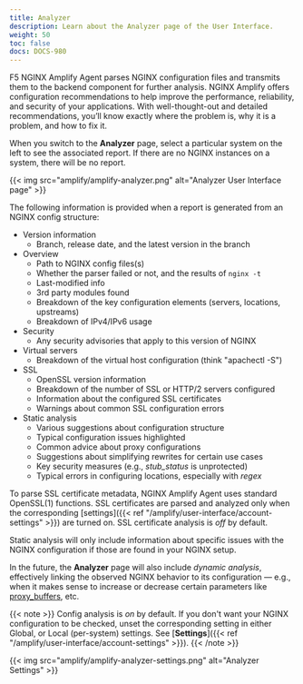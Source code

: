 ```yaml
---
title: Analyzer
description: Learn about the Analyzer page of the User Interface.
weight: 50
toc: false
docs: DOCS-980
---
```


F5 NGINX Amplify Agent parses NGINX configuration files and transmits them to the backend component for further analysis. NGINX Amplify offers configuration recommendations to help improve the performance, reliability, and security of your applications. With well-thought-out and detailed recommendations, you’ll know exactly where the problem is, why it is a problem, and how to fix it.

When you switch to the **Analyzer** page, select a particular system on the left to see the associated report. If there are no NGINX instances on a system, there will be no report.

{{< img src="amplify/amplify-analyzer.png" alt="Analyzer User Interface page" >}}

The following information is provided when a report is generated from an NGINX config structure:

  * Version information
    * Branch, release date, and the latest version in the branch
  * Overview
    * Path to NGINX config files(s)
    * Whether the parser failed or not, and the results of `nginx -t`
    * Last-modified info
    * 3rd party modules found
    * Breakdown of the key configuration elements (servers, locations, upstreams)
    * Breakdown of IPv4/IPv6 usage
  * Security
    * Any security advisories that apply to this version of NGINX
  * Virtual servers
    * Breakdown of the virtual host configuration (think "apachectl -S")
  * SSL
    * OpenSSL version information
    * Breakdown of the number of SSL or HTTP/2 servers configured
    * Information about the configured SSL certificates
    * Warnings about common SSL configuration errors
  * Static analysis
    * Various suggestions about configuration structure
    * Typical configuration issues highlighted
    * Common advice about proxy configurations
    * Suggestions about simplifying rewrites for certain use cases
    * Key security measures (e.g., *stub_status* is unprotected)
    * Typical errors in configuring locations, especially with *regex*

To parse SSL certificate metadata, NGINX Amplify Agent uses standard OpenSSL(1) functions. SSL certificates are parsed and analyzed only when the corresponding [settings]({{< ref "/amplify/user-interface/account-settings" >}}) are turned on. SSL certificate analysis is *off* by default.

Static analysis will only include information about specific issues with the NGINX configuration if those are found in your NGINX setup.

In the future, the **Analyzer** page will also include *dynamic analysis*, effectively linking the observed NGINX behavior to its configuration — e.g., when it makes sense to increase or decrease certain parameters like [proxy_buffers](http://nginx.org/en/docs/http/ngx_http_proxy_module.html#proxy_buffers), etc.

{{< note >}} Config analysis is *on* by default. If you don't want your NGINX configuration to be checked, unset the corresponding setting in either Global, or Local (per-system) settings. See [**Settings**]({{< ref "/amplify/user-interface/account-settings" >}}). {{< /note >}}

{{< img src="amplify/amplify-analyzer-settings.png" alt="Analyzer Settings" >}}